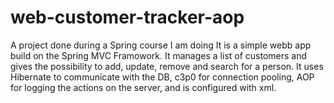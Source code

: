 # web-customer-tracker-aop
A project done during a Spring course I am doing
It is a simple webb app build on the Spring MVC Framowork. It manages a list of customers and gives the possibility to add, update, remove and search for a person.
It uses Hibernate to communicate with the DB, c3p0 for connection pooling, AOP for logging the actions on the server, and is configured with xml.
